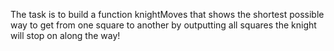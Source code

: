 The task is to build a function knightMoves that shows the shortest possible way to get from one square to another by outputting all squares the knight will stop on along the way!
